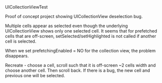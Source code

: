 UICollectionViewTest

Proof of concept project showing UICollectionView deselection bug.

Multiple cells appear as selected even though the underlying UICollectionView shows only one selected cell. It seems that for prefetched cells that are off-screen, setSelected/setHighlighted is not called if another cell is selected.

When we set prefetchingEnabled = NO for the collection view, the problem disappears.

Recreate - choose a cell, scroll such that it is off-screen ~2 cells width and choose another cell. Then scroll back. If there is a bug, the new cell and previous one will be selected.
